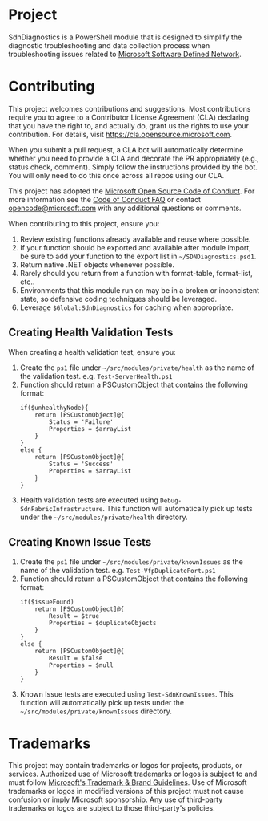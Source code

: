 # Project
SdnDiagnostics is a PowerShell module that is designed to simplify the diagnostic troubleshooting and data collection process when troubleshooting issues related to [Microsoft Software Defined Network](https://docs.microsoft.com/en-us/windows-server/networking/sdn/software-defined-networking).
# Contributing

This project welcomes contributions and suggestions.  Most contributions require you to agree to a
Contributor License Agreement (CLA) declaring that you have the right to, and actually do, grant us
the rights to use your contribution. For details, visit https://cla.opensource.microsoft.com.

When you submit a pull request, a CLA bot will automatically determine whether you need to provide
a CLA and decorate the PR appropriately (e.g., status check, comment). Simply follow the instructions
provided by the bot. You will only need to do this once across all repos using our CLA.

This project has adopted the [Microsoft Open Source Code of Conduct](https://opensource.microsoft.com/codeofconduct/).
For more information see the [Code of Conduct FAQ](https://opensource.microsoft.com/codeofconduct/faq/) or
contact [opencode@microsoft.com](mailto:opencode@microsoft.com) with any additional questions or comments.

When contributing to this project, ensure you:
1. Review existing functions already available and reuse where possible.
2. If your function should be exported and available after module import, be sure to add your function to the export list in `~/SDNDiagnostics.psd1`.
3. Return native .NET objects whenever possible.
4. Rarely should you return from a function with format-table, format-list, etc..
5. Environments that this module run on may be in a broken or inconcistent state, so defensive coding techniques should be leveraged.
6. Leverage `$Global:SdnDiagnostics` for caching when appropriate. 


## Creating Health Validation Tests
When creating a health validation test, ensure you:
1. Create the `ps1` file under `~/src/modules/private/health` as the name of the validation test. e.g. `Test-ServerHealth.ps1`
2. Function should return a PSCustomObject that contains the following format:
    ```
    if($unhealthyNode){
        return [PSCustomObject]@{
            Status = 'Failure'
            Properties = $arrayList
        }
    }
    else {
        return [PSCustomObject]@{
            Status = 'Success'
            Properties = $arrayList
        }
    }
    ```
3. Health validation tests are executed using `Debug-SdnFabricInfrastructure`. This function will automatically pick up tests under the `~/src/modules/private/health` directory.
## Creating Known Issue Tests
1. Create the `ps1` file under `~/src/modules/private/knownIssues` as the name of the validation test. e.g. `Test-VfpDuplicatePort.ps1`
2. Function should return a PSCustomObject that contains the following format:
    ```
    if($issueFound)
        return [PSCustomObject]@{
            Result = $true
            Properties = $duplicateObjects
        }
    }
    else {
        return [PSCustomObject]@{
            Result = $false
            Properties = $null
        }
    }
    ```
3. Known Issue tests are executed using `Test-SdnKnownIssues`. This function will automatically pick up tests under the `~/src/modules/private/knownIssues` directory.
# Trademarks

This project may contain trademarks or logos for projects, products, or services. Authorized use of Microsoft 
trademarks or logos is subject to and must follow 
[Microsoft's Trademark & Brand Guidelines](https://www.microsoft.com/en-us/legal/intellectualproperty/trademarks/usage/general).
Use of Microsoft trademarks or logos in modified versions of this project must not cause confusion or imply Microsoft sponsorship.
Any use of third-party trademarks or logos are subject to those third-party's policies.
